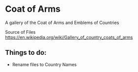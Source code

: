 # Coat of Arms
A gallery of the Coat of Arms and Emblems of Countries

Source of Files https://en.wikipedia.org/wiki/Gallery_of_country_coats_of_arms

## Things to do:

- Rename files to Country Names
